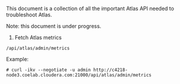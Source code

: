 This document is a collection of all the important Atlas API needed to troubleshoot Atlas.

Note: this document is under progress.

1. Fetch Atlas metrics
```
/api/atlas/admin/metrics
```
Example:
```
# curl -ikv --negotiate -u admin http://c4218-node3.coelab.cloudera.com:21000/api/atlas/admin/metrics
```

